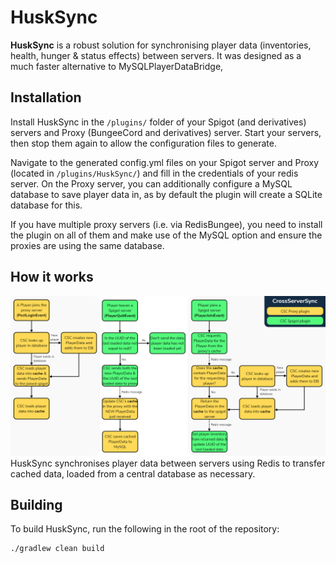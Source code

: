# HuskSync
**HuskSync** is a robust solution for synchronising player data (inventories, health, hunger & status effects) between servers. It was designed as a much faster alternative to MySQLPlayerDataBridge, 

## Installation
Install HuskSync in the `/plugins/` folder of your Spigot (and derivatives) servers and Proxy (BungeeCord and derivatives) server.
Start your servers, then stop them again to allow the configuration files to generate.

Navigate to the generated config.yml files on your Spigot server and Proxy (located in `/plugins/HuskSync/`) and fill in the credentials of your redis server. On the Proxy server, you can additionally configure a MySQL database to save player data in, as by default the plugin will create a SQLite database for this.

If you have multiple proxy servers (i.e. via RedisBungee), you need to install the plugin on all of them and make use of the MySQL option and ensure the proxies are using the same database.

## How it works
![Flow chart showing different processes of how the plugin works](images/flow-chart.png)
HuskSync synchronises player data between servers using Redis to transfer cached data, loaded from a central database as necessary.

## Building
To build HuskSync, run the following in the root of the repository:
```
./gradlew clean build
```